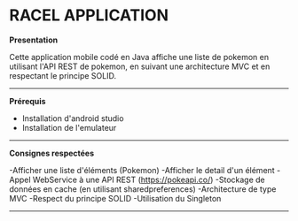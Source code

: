 # RACEL APPLICATION 

**Presentation**

Cette application mobile codé en Java affiche une liste de pokemon en utilisant l'API REST de pokemon, en suivant une architecture MVC et en respectant le principe SOLID.

---

**Prérequis**

- Installation d'android studio
- Installation de l'emulateur

---

**Consignes respectées**

-Afficher une liste d'éléments (Pokemon)
-Afficher le detail d'un élément 
-Appel WebService à une API REST (https://pokeapi.co/)
-Stockage de données en cache (en utilisant sharedpreferences)
-Architecture de type MVC
-Respect du principe SOLID
-Utilisation du Singleton 

---
